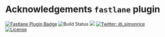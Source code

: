 # Acknowledgements `fastlane` plugin

[![Fastlane Plugin Badge](https://rawcdn.githack.com/fastlane/fastlane/master/fastlane/assets/plugin-badge.svg)](https://rubygems.org/gems/fastlane-plugin-acknowledgements)
![Build Status](https://api.travis-ci.org/simonrice/fastlane-plugin-acknowledgements.svg)
![](http://ruby-gem-downloads-badge.herokuapp.com/fastlane-plugin-acknowledgements)
[![Twitter: @_simonrice](https://img.shields.io/badge/contact-@_simonrice-blue.svg?style=flat)](https://twitter.com/_simonrice)
[![License](https://img.shields.io/badge/license-MIT-green.svg?style=flat)](https://github.com/fastlane/fastlane/blob/master/LICENSE)
